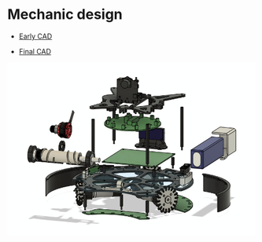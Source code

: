 # Mechanic design

- [Early CAD](https://a360.co/44nkMS7)

- [Final CAD](https://a360.co/4iSOiTq)

![Final CAD](../../../assets/SoccerLWL2025/CAD.jpeg)

